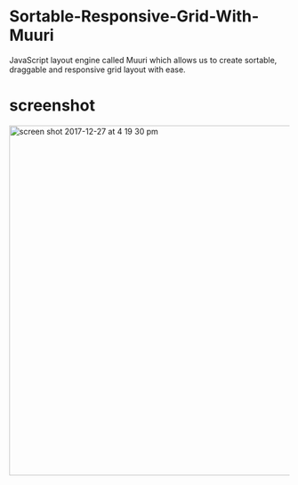 # Sortable-Responsive-Grid-With-Muuri

JavaScript layout engine called Muuri which allows us to create sortable, draggable and responsive grid layout with ease.

# screenshot

 <img width="628" alt="screen shot 2017-12-27 at 4 19 30 pm" src="https://user-images.githubusercontent.com/12325386/34375502-ccc1b19c-eb21-11e7-9210-3bc49d37e6d0.png">
